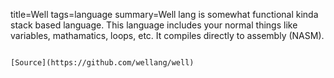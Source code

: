 title=Well
tags=language
summary=Well lang is somewhat functional kinda stack based language. This language includes your normal things like variables, mathamatics, loops, etc. It compiles directly to assembly (NASM).
~~~~~~

[Source](https://github.com/wellang/well)

